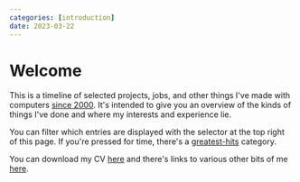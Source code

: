 ```yaml
---
categories: [introduction]
date: 2023-03-22
---
```


# Welcome

This is a timeline of selected projects, jobs, and other things I've made with computers [since 2000](#codemasters). It's intended to give you an overview of the kinds of things I've done and where my interests and experience lie.

You can filter which entries are displayed with the selector at the top right of this page. If you're pressed for time, there's a [greatest-hits](#greatest-hits) category.

You can download my CV [here](/cv) and there's links to various other bits of me [here](/).
